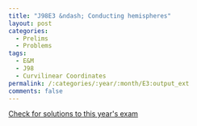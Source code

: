 ```yaml
---
title: "J98E3 &ndash; Conducting hemispheres"
layout: post
categories:
  - Prelims
  - Problems
tags:
  - E&M
  - J98
  - Curvilinear Coordinates
permalink: /:categories/:year/:month/E3:output_ext
comments: false
---
```

<object data="1998J3E.pdf" type="application/pdf" width="100%" height="500"></object>
<div class="message"><a href='https://princetonprelim.com/prelim/0/'>Check for solutions to this year's exam</a></div>